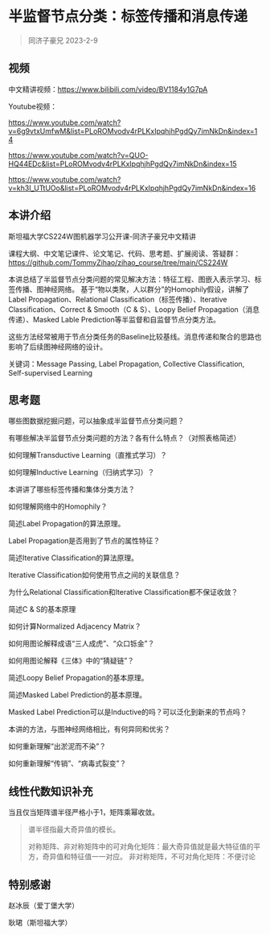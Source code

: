 # 半监督节点分类：标签传播和消息传递

> 同济子豪兄 2023-2-9
>

## 视频

中文精讲视频：https://www.bilibili.com/video/BV1184y1G7pA

Youtube视频：

https://www.youtube.com/watch?v=6g9vtxUmfwM&list=PLoROMvodv4rPLKxIpqhjhPgdQy7imNkDn&index=14

https://www.youtube.com/watch?v=QUO-HQ44EDc&list=PLoROMvodv4rPLKxIpqhjhPgdQy7imNkDn&index=15

https://www.youtube.com/watch?v=kh3I_UTtUOo&list=PLoROMvodv4rPLKxIpqhjhPgdQy7imNkDn&index=16

## 本讲介绍

斯坦福大学CS224W图机器学习公开课-同济子豪兄中文精讲

课程大纲、中文笔记课件、论文笔记、代码、思考题、扩展阅读、答疑群：https://github.com/TommyZihao/zihao_course/tree/main/CS224W

本讲总结了半监督节点分类问题的常见解决方法：特征工程、图嵌入表示学习、标签传播、图神经网络。
基于“物以类聚，人以群分”的Homophily假设，讲解了Label Propagation、Relational Classification（标签传播）、Iterative Classification、Correct & Smooth（C & S）、Loopy Belief Propagation（消息传递）、Masked Lable Prediction等半监督和自监督节点分类方法。

这些方法经常被用于节点分类任务的Baseline比较基线。消息传递和聚合的思路也影响了后续图神经网络的设计。

关键词：Message Passing, Label Propagation, Collective Classification, Self-supervised Learning

## 思考题

哪些图数据挖掘问题，可以抽象成半监督节点分类问题？

有哪些解决半监督节点分类问题的方法？各有什么特点？（对照表格简述）

如何理解Transductive Learning（直推式学习）？

如何理解Inductive Learning（归纳式学习）？

本讲讲了哪些标签传播和集体分类方法？

如何理解网络中的Homophily？

简述Label Propagation的算法原理。

Label Propagation是否用到了节点的属性特征？

简述Iterative Classification的算法原理。

Iterative Classification如何使用节点之间的关联信息？

为什么Relational Classification和Iterative Classification都不保证收敛？

简述C & S的基本原理

如何计算Normalized Adjacency Matrix？

如何用图论解释成语“三人成虎”、“众口铄金”？

如何用图论解释《三体》中的“猜疑链”？

简述Loopy Belief Propagation的基本原理。

简述Masked Label Prediction的基本原理。

Masked Label Prediction可以是Inductive的吗？可以泛化到新来的节点吗？

本讲的方法，与图神经网络相比，有何异同和优劣？

如何重新理解“出淤泥而不染”？

如何重新理解“传销”、“病毒式裂变”？

## 线性代数知识补充

当且仅当矩阵谱半径严格小于1，矩阵乘幂收敛。

> 谱半径指最大奇异值的模长。
>
> 对称矩阵、非对称矩阵中的可对角化矩阵：最大奇异值就是最大特征值的平方，奇异值和特征值一一对应。
> 非对称矩阵，不可对角化矩阵：不便讨论

## 特别感谢

赵冰辰（爱丁堡大学）

耿珺（斯坦福大学）

